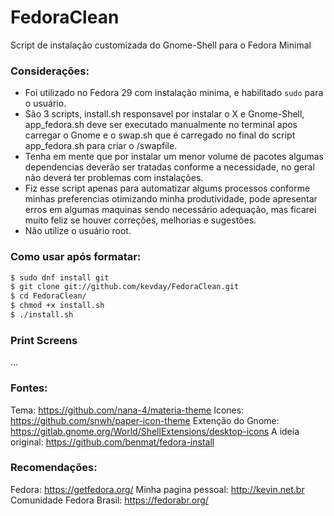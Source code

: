 # FedoraClean
Script de instalação customizada do Gnome-Shell para o Fedora Minimal

### Considerações:

 * Foi utilizado no Fedora 29 com instalação minima, e habilitado `sudo` para o usuário.
 * São 3 scripts, install.sh responsavel por instalar o X e Gnome-Shell,
app_fedora.sh deve ser executado manualmente no terminal apos carregar o Gnome e o
swap.sh que é carregado no final do script app_fedora.sh para criar o /swapfile.
 * Tenha em mente que por instalar um menor volume de pacotes algumas dependencias
 deverão ser tratadas conforme a necessidade, no geral não deverá ter problemas com instalações.
 * Fiz esse script apenas para automatizar algums processos conforme minhas preferencias
 otimizando minha produtividade, pode apresentar erros em algumas maquinas sendo necessário adequação,
 mas ficarei muito feliz se houver correções, melhorias e sugestões.
 * Não utilize o usuário root.
 
 ### Como usar após formatar:
 
 
```sh
$ sudo dnf install git 
$ git clone git://github.com/kevday/FedoraClean.git
$ cd FedoraClean/
$ chmod +x install.sh
$ ./install.sh
```
 
### Print Screens

...

### Fontes:
Tema: https://github.com/nana-4/materia-theme 
Icones: https://github.com/snwh/paper-icon-theme 
Extenção do Gnome: https://gitlab.gnome.org/World/ShellExtensions/desktop-icons 
A ideia original: https://github.com/benmat/fedora-install 

### Recomendações:
Fedora: https://getfedora.org/ 
Minha pagina pessoal: http://kevin.net.br 
Comunidade Fedora Brasil: https://fedorabr.org/
